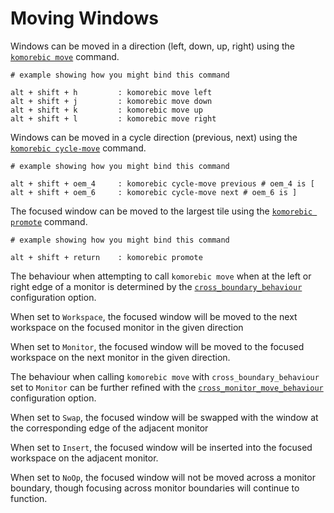 # Moving Windows

Windows can be moved in a direction (left, down, up, right) using the [`komorebic move`](../cli/move.md) command.

```
# example showing how you might bind this command

alt + shift + h         : komorebic move left
alt + shift + j         : komorebic move down
alt + shift + k         : komorebic move up
alt + shift + l         : komorebic move right
```

Windows can be moved in a cycle direction (previous, next) using the [`komorebic cycle-move`](../cli/cycle-move.md)
command.

```
# example showing how you might bind this command

alt + shift + oem_4     : komorebic cycle-move previous # oem_4 is [
alt + shift + oem_6     : komorebic cycle-move next # oem_6 is ]
```

The focused window can be moved to the largest tile using the [`komorebic promote`](../cli/promote.md) command.

```
# example showing how you might bind this command

alt + shift + return    : komorebic promote
```

The behaviour when attempting to call `komorebic move` when at the left or right edge of a monitor is determined by
the [`cross_boundary_behaviour`](https://komorebi.lgug2z.com/schema#cross_boundary_behaviour) configuration option.

When set to `Workspace`, the focused window will be moved to the next workspace on the focused monitor in the given
direction

When set to `Monitor`, the focused window will be moved to the focused workspace on the next monitor in the given
direction.

The behaviour when calling `komorebic move` with `cross_boundary_behaviour` set to `Monitor` can be further refined with
the [`cross_monitor_move_behaviour`](https://komorebi.lgug2z.com/schema#cross_monitor_move_behaviour) configuration
option.

When set to `Swap`, the focused window will be swapped with the window at the corresponding edge of the adjacent monitor

When set to `Insert`, the focused window will be inserted into the focused workspace on the adjacent monitor.

When set to `NoOp`, the focused window will not be moved across a monitor boundary, though focusing across monitor
boundaries will continue to function.